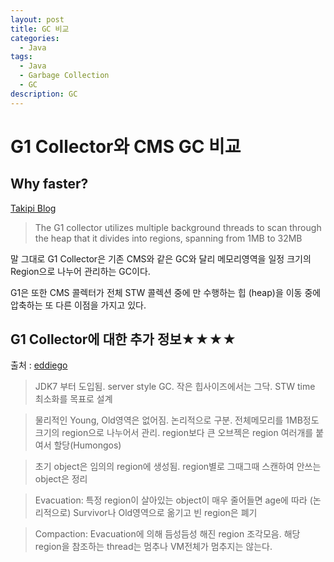 ```yaml
---
layout: post
title: GC 비교
categories:
  - Java
tags:
  - Java
  - Garbage Collection
  - GC
description: GC
---
```


# G1 Collector와 CMS GC 비교

## Why faster?

[Takipi Blog](http://blog.takipi.com/garbage-collectors-serial-vs-parallel-vs-cms-vs-the-g1-and-whats-new-in-java-8/)

>The G1 collector utilizes multiple background threads to scan through the heap that it divides into regions, spanning from 1MB to 32MB

말 그대로 G1 Collector은 기존 CMS와 같은 GC와 달리 메모리영역을 일정 크기의 Region으로 나누어 관리하는 GC이다.

G1은 또한 CMS 콜렉터가 전체 STW 콜렉션 중에 만 수행하는 힙 (heap)을 이동 중에 압축하는 또 다른 이점을 가지고 있다.

## G1 Collector에 대한 추가 정보★★★★

출처 : [eddiego](http://eddiego.tistory.com/1)

> JDK7 부터 도입됨. server style GC. 작은 힙사이즈에서는 그닥. STW time 최소화를 목표로 설계

> 물리적인 Young, Old영역은 없어짐. 논리적으로 구분.
> 전체메모리를 1MB정도 크기의 region으로 나누어서 관리.  region보다 큰 오브젝은 region 여러개를 붙여서 할당(Humongos)

> 초기 object은 임의의 region에 생성됨. region별로 그때그때 스캔하여 안쓰는 object은 정리

> Evacuation: 특정 region이 살아있는 object이 매우 줄어들면 age에 따라 (논리적으로) Survivor나 Old영역으로 옮기고 빈 region은 폐기

> Compaction: Evacuation에 의해 듬성듬성 해진 region 조각모음. 해당 region을 참조하는 thread는 멈추나 VM전체가 멈추지는 않는다.
